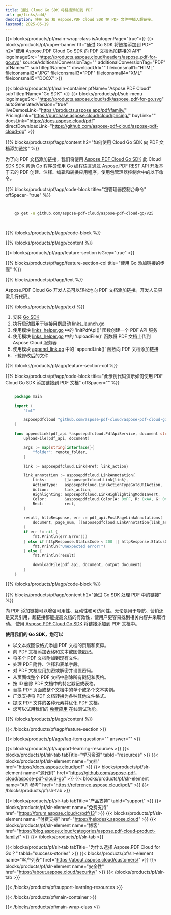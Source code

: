 ```yaml
---
title: 通过 Cloud Go SDK 将链接添加到 PDF
url: go/links/add/
description: 使用 Go 和 Aspose.PDF Cloud SDK 在 PDF 文件中插入超链接。
lastmod: 2025-05-19
---
```


{{< blocks/products/pf/main-wrap-class isAutogenPage="true">}}
{{< blocks/products/pf/upper-banner h1="通过 Go SDK 将链接添加到 PDF" h2="使用 Aspose.PDF Cloud Go SDK 向 PDF 文档添加链接的 API" logoImageSrc="https://products.aspose.cloud/headers/aspose_pdf-for-go.svg" sourceAdditionalConversionTag="" additionalConversionTag="PDF" pfName="" subTitlepfName="" downloadUrl="" fileiconsmall1="HTML" fileiconsmall2="JPG" fileiconsmall3="PDF" fileiconsmall4="XML" fileiconsmall5="DOCX" >}}

{{< blocks/products/pf/main-container pfName="Aspose.PDF Cloud" subTitlepfName="Go SDK" >}}
{{< blocks/products/pf/sub-menu logoImageSrc="https://products.aspose.cloud/sdk/aspose_pdf-for-go.svg"
autoGeneratedVersion="true"
liveDemosLink="https://products.aspose.app/pdf/family/" PricingLink="https://purchase.aspose.cloud/cloud/pricing/" buyLink="" docsLink="https://docs.aspose.cloud/pdf"  directDownloadLink="https://github.com/aspose-pdf-cloud/aspose-pdf-cloud-go" >}}

{{% blocks/products/pf/agp/content h2="如何使用 Cloud Go SDK 向 PDF 文档添加链接" %}}

为了向 PDF 文档添加链接，我们将使用
[Aspose.PDF Cloud Go SDK](https://products.aspose.cloud/pdf/go/)
此 Cloud SDK SDK 帮助 Go 程序员使用 Go 编程语言通过 Aspose.PDF REST API 开发基于云的 PDF 创建、注释、编辑和转换应用程序。使用包管理器控制台中的以下命令。

{{% blocks/products/pf/agp/code-block title="包管理器控制台命令" offSpacer="true" %}}

```bash

     
    go get -u github.com/aspose-pdf-cloud/aspose-pdf-cloud-go/v25
     
     
```

{{% /blocks/products/pf/agp/code-block %}}

{{% /blocks/products/pf/agp/content %}}

{{< blocks/products/pf/agp/feature-section isGrey="true" >}}

{{% blocks/products/pf/agp/feature-section-col title="使用 Go 添加链接的步骤" %}}

{{% blocks/products/pf/agp/text %}}

Aspose.PDF Cloud Go 开发人员可以轻松地向 PDF 文档添加链接。开发人员只需几行代码。

{{% /blocks/products/pf/agp/text %}}

1. 安装 [Go SDK](https://github.com/aspose-pdf-cloud/aspose-pdf-cloud-go)
1. 执行启动器用于链接用例启动 [links_launch.go](https://github.com/aspose-pdf-cloud/aspose-pdf-cloud-go/blob/master/uses_cases/links/links_launch.go)
1. 使用模块 [links_helper.go](https://github.com/aspose-pdf-cloud/aspose-pdf-cloud-go/blob/master/uses_cases/links/links_helper.go) 中的 'initPdfApi()' 函数创建一个 PDF API 服务
1. 使用模块 [links_helper.go](https://github.com/aspose-pdf-cloud/aspose-pdf-cloud-go/blob/master/uses_cases/links/links_helper.go) 中的 'uploadFile()' 函数将 PDF 文档上传到 Aspose Cloud 服务器
1. 使用模块 [append_link.go](https://github.com/aspose-pdf-cloud/aspose-pdf-cloud-go/blob/master/uses_cases/links/append_link.go) 中的 'appendLink()' 函数向 PDF 文档添加链接
1. 下载修改后的文件

{{% /blocks/products/pf/agp/feature-section-col %}}

{{% blocks/products/pf/agp/code-block title="此示例代码演示如何使用 PDF Cloud Go SDK 添加链接到 PDF 文档" offSpacer="" %}}

```go

    package main

    import (
        "fmt"

        asposepdfcloud "github.com/aspose-pdf-cloud/aspose-pdf-cloud-go/v25"
    )

    func appendLink(pdf_api *asposepdfcloud.PdfApiService, document string, output_document string, page_num int32, link_action string, rect *asposepdfcloud.Rectangle, remote_folder string) {
        uploadFile(pdf_api, document)

        args := map[string]interface{}{
            "folder": remote_folder,
        }

        link := asposepdfcloud.Link{Href: link_action}

        link_annotation := asposepdfcloud.LinkAnnotation{
            Links:        []asposepdfcloud.Link{link},
            ActionType:   asposepdfcloud.LinkActionTypeGoToURIAction,
            Action:       link_action,
            Highlighting: asposepdfcloud.LinkHighlightingModeInvert,
            Color:        &asposepdfcloud.Color{A: 0xFF, R: 0xAA, G: 0x00, B: 0x00},
            Rect:         rect,
        }

        result, httpResponse, err := pdf_api.PostPageLinkAnnotations(
            document, page_num, []asposepdfcloud.LinkAnnotation{link_annotation}, args,
        )
        if err != nil {
            fmt.Println(err.Error())
        } else if httpResponse.StatusCode < 200 || httpResponse.StatusCode > 299 {
            fmt.Println("Unexpected error!")
        } else {
            fmt.Println(result)

            downloadFile(pdf_api, document, output_document)
        }
    }
```

{{% /blocks/products/pf/agp/code-block %}}

{{% blocks/products/pf/agp/content h2="通过 Go SDK 处理 PDF 中的链接" %}}

向 PDF 添加链接可以增强可用性、互动性和可访问性。无论是用于导航、营销还是交叉引用，超链接都能提高文档的有效性，使用户更容易找到相关内容并采取行动。
使用 [Aspose.PDF Cloud Go SDK](https://products.aspose.cloud/pdf/go/) 将链接添加到 PDF 文档中。

**使用我们的 Go SDK，您可以**

+ 以文本或图像格式添加 PDF 文档的页眉和页脚。
+ 向 PDF 文档添加表格和文本或图像戳记。
+ 将多个 PDF 文档附加到现有文件。
+ 处理 PDF 附件、注释和表单字段。
+ 对 PDF 文档应用加密或解密并设置密码。
+ 从页面或整个 PDF 文档中删除所有戳记和表格。
+ 按 ID 删除 PDF 文档中的特定戳记或表格。
+ 替换 PDF 页面或整个文档中的单个或多个文本实例。
+ 广泛支持将 PDF 文档转换为各种其他文件格式。
+ 提取 PDF 文件的各种元素并优化 PDF 文档。
+ 您可以试用我们的 [免费应用](https://products.aspose.app/pdf/family) 在线测试功能。

{{% /blocks/products/pf/agp/content %}}

{{< /blocks/products/pf/agp/feature-section >}}

{{< blocks/products/pf/agp/faq-item question="" answer="" >}}

{{< blocks/products/pf/support-learning-resources >}}
{{< blocks/products/pf/slr-tab tabTitle="学习资源" tabId="resources" >}}
{{< blocks/products/pf/slr-element name="文档" href="https://docs.aspose.cloud/pdf" >}}
{{< blocks/products/pf/slr-element name="源代码" href="https://github.com/aspose-pdf-cloud/aspose-pdf-cloud-go" >}}
{{< blocks/products/pf/slr-element name="API 参考" href="https://reference.aspose.cloud/pdf/" >}}
{{< /blocks/products/pf/slr-tab >}}

{{< blocks/products/pf/slr-tab tabTitle="产品支持" tabId="support" >}}
{{< blocks/products/pf/slr-element name="免费支持" href="https://forum.aspose.cloud/c/pdf/13" >}}
{{< blocks/products/pf/slr-element name="付费支持" href="https://helpdesk.aspose.cloud" >}}
{{< blocks/products/pf/slr-element name="博客" href="https://blog.aspose.cloud/categories/aspose.pdf-cloud-product-family/" >}}
{{< /blocks/products/pf/slr-tab >}}

{{< blocks/products/pf/slr-tab tabTitle="为什么选择 Aspose.PDF Cloud for Go？" tabId="success-stories" >}}
{{< blocks/products/pf/slr-element name="客户列表" href="https://about.aspose.cloud/customers/" >}}
{{< blocks/products/pf/slr-element name="安全性" href="https://about.aspose.cloud/security/" >}}
{{< /blocks/products/pf/slr-tab >}}

{{< /blocks/products/pf/support-learning-resources >}}

{{< /blocks/products/pf/main-container >}}

{{< /blocks/products/pf/main-wrap-class >}}



